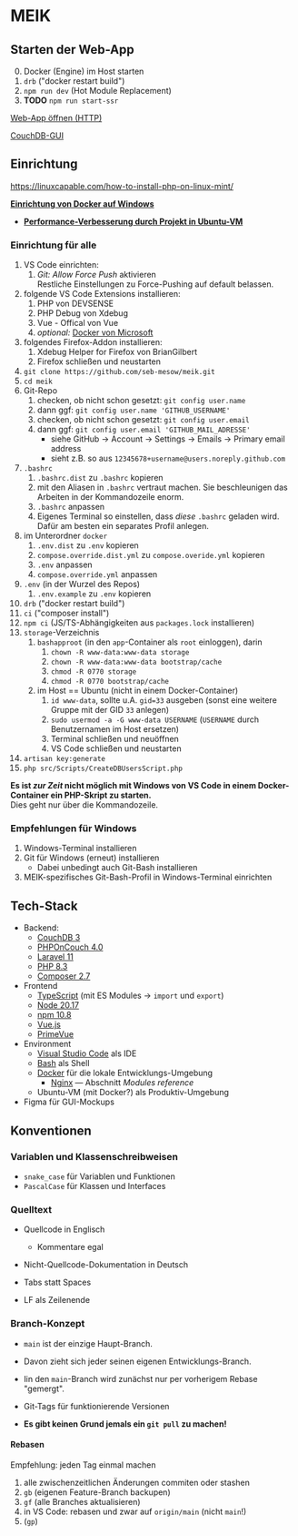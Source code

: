 # MEIK

## Starten der Web-App

  0. Docker (Engine) im Host starten
  1. `drb` ("docker restart build")
  2. `npm run dev` (Hot Module Replacement)
  4. **TODO** `npm run start-ssr`

[Web-App öffnen (HTTP)](http://meik.localhost:8080)
<!-- [Web-App öffnen (HTTPS)](https://meik.localhost:444) -->

[CouchDB-GUI](http://couchdb.localhost:5984/_utils)

## Einrichtung

https://linuxcapable.com/how-to-install-php-on-linux-mint/

**[Einrichtung von Docker auf Windows](doc/docker_einrichtung)**
- **[Performance-Verbesserung durch Projekt in Ubuntu-VM](doc/vs_code_in_wsl.md)**

### Einrichtung für alle
1. VS Code einrichten:
    1. _Git: Allow Force Push_ aktivieren<br>
       Restliche Einstellungen zu Force-Pushing auf default belassen.
2. folgende VS Code Extensions installieren:
    1. PHP von DEVSENSE
    2. PHP Debug von Xdebug
	3. Vue - Offical von Vue
    4. _optional:_ [Docker von Microsoft](https://code.visualstudio.com/docs/containers/overview)
3. folgendes Firefox-Addon installieren:
    1. Xdebug Helper for Firefox von BrianGilbert
    2. Firefox schließen und neustarten
4. `git clone https://github.com/seb-mesow/meik.git`
5. `cd meik`
6. Git-Repo
    1. checken, ob nicht schon gesetzt: `git config user.name`
    2. dann ggf: `git config user.name 'GITHUB_USERNAME'`
    3. checken, ob nicht schon gesetzt: `git config user.email`
    4. dann ggf: `git config user.email 'GITHUB_MAIL_ADRESSE'`
        - siehe GitHub -> Account -> Settings -> Emails -> Primary email address
        - sieht z.B. so aus `12345678+username@users.noreply.github.com`
7. `.bashrc`
    1. `.bashrc.dist` zu `.bashrc` kopieren
    2. mit den Aliasen in `.bashrc` vertraut machen. Sie beschleunigen das Arbeiten in der Kommandozeile enorm.
    3. `.bashrc` anpassen
	4. Eigenes Terminal so einstellen, dass _diese_ `.bashrc` geladen wird.<br>
	   Dafür am besten ein separates Profil anlegen.
8. im Unterordner `docker`
    1. `.env.dist` zu `.env` kopieren
    2. `compose.override.dist.yml` zu `compose.overide.yml` kopieren
    3. `.env` anpassen
    4. `compose.override.yml` anpassen
9. `.env` (in der Wurzel des Repos)
    1. `.env.example` zu `.env` kopieren
11. `drb` ("docker restart build")
12. `ci` ("composer install")
13. `npm ci` (JS/TS-Abhängigkeiten aus `packages.lock` installieren)
10. `storage`-Verzeichnis
    1. `bashapproot` (in den `app`-Container als `root` einloggen), darin
        1. `chown -R www-data:www-data storage`
        2. `chown -R www-data:www-data bootstrap/cache`
	    3. `chmod -R 0770 storage`
	    4. `chmod -R 0770 bootstrap/cache`
	2. im Host == Ubuntu (nicht in einem Docker-Container)
        1. `id www-data`, sollte u.A. `gid=33` ausgeben (sonst eine weitere Gruppe mit der GID `33` anlegen)
		2. `sudo usermod -a -G www-data USERNAME` (`USERNAME` durch Benutzernamen im Host ersetzen)
		3. Terminal schließen und neuöffnen
        4. VS Code schließen und neustarten
14. `artisan key:generate`
15. `php src/Scripts/CreateDBUsersScript.php`

**Es ist _zur Zeit_ nicht möglich mit Windows von VS Code in einem Docker-Container ein PHP-Skript zu starten.**<br>Dies geht nur über die Kommandozeile.

### Empfehlungen für Windows
1. Windows-Terminal installieren
2. Git für Windows (erneut) installieren
   - Dabei unbedingt auch Git-Bash installieren
3. MEIK-spezifisches Git-Bash-Profil in Windows-Terminal einrichten

## Tech-Stack
- Backend:
  - [CouchDB 3](https://docs.couchdb.org/en/stable/)
  - [PHPOnCouch 4.0](https://php-on-couch.readthedocs.io)
  - [Laravel 11](https://laravel.com/docs/11.x)
  - [PHP 8.3](https://www.php.net/manual/en/)
  - [Composer 2.7](https://getcomposer.org/doc/)
- Frontend
  - [TypeScript](https://www.typescriptlang.org/docs/) (mit ES Modules -> `import` und `export`)
  - [Node 20.17](https://nodejs.org/docs/latest-v20.x/api/index.html)
  - [npm 10.8](https://docs.npmjs.com/)
  - [Vue.js](https://vuejs.org/)
  - [PrimeVue](https://primevue.org/)
- Environment
  - [Visual Studio Code](https://code.visualstudio.com/docs) als IDE
  - [Bash](https://www.gnu.org/savannah-checkouts/gnu/bash/manual/bash.html) als Shell
  - [Docker](https://docs.docker.com/) für die lokale Entwicklungs-Umgebung
    - [Nginx](https://nginx.org/en/docs/) — Abschnitt _Modules reference_
  - Ubuntu-VM (mit Docker?) als Produktiv-Umgebung
- Figma für GUI-Mockups

## Konventionen

### Variablen und Klassenschreibweisen
- `snake_case` für Variablen und Funktionen
- `PascalCase` für Klassen und Interfaces

### Quelltext

- Quellcode in Englisch
  - Kommentare egal

- Nicht-Quellcode-Dokumentation in Deutsch

- Tabs statt Spaces
- LF als Zeilenende

### Branch-Konzept
- `main` ist der einzige Haupt-Branch.
- Davon zieht sich jeder seinen eigenen Entwicklungs-Branch.
- Iin den `main`-Branch wird zunächst nur per vorherigem Rebase "gemergt".
- Git-Tags für funktionierende Versionen

- **Es gibt keinen Grund jemals ein `git pull` zu machen!**

#### Rebasen
Empfehlung: jeden Tag einmal machen

1. alle zwischenzeitlichen Änderungen commiten oder stashen
2. `gb` (eigenen Feature-Branch backupen)
3. `gf` (alle Branches aktualisieren)
4. in VS Code: rebasen und zwar auf `origin/main` (nicht `main`!)
5. (`gp`)
